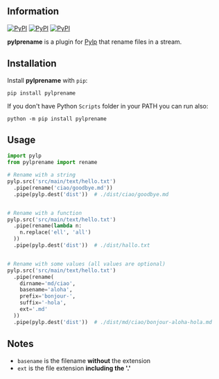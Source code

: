## Information

[![PyPI](https://img.shields.io/pypi/v/pylprename.svg)](https://pypi.org/project/pylp)
[![PyPI](https://img.shields.io/pypi/format/pylprename.svg)]()
[![PyPI](https://img.shields.io/pypi/pyversions/pylprename.svg)]()

**pylprename** is a plugin for [Pylp](https://github.com/pylp/pylp) that rename files in
a stream.


## Installation

Install **pylprename** with `pip`:

    pip install pylprename

If you don't have Python `Scripts` folder in your PATH you can run also:

    python -m pip install pylprename


## Usage

```python
import pylp
from pylprename import rename

# Rename with a string
pylp.src('src/main/text/hello.txt')
  .pipe(rename('ciao/goodbye.md'))
  .pipe(pylp.dest('dist'))  # ./dist/ciao/goodbye.md


# Rename with a function
pylp.src('src/main/text/hello.txt')
  .pipe(rename(lambda n:
    n.replace('ell', 'all')
  ))
  .pipe(pylp.dest('dist'))  # ./dist/hallo.txt


# Rename with some values (all values are optional)
pylp.src('src/main/text/hello.txt')
  .pipe(rename(
    dirname='md/ciao',
    basename='aloha',
    prefix='bonjour-',
    suffix='-hola',
    ext='.md'
  ))
  .pipe(pylp.dest('dist'))  # ./dist/md/ciao/bonjour-aloha-hola.md
```


## Notes

- `basename` is the filename **without** the extension
- `ext`  is the file extension **including the '.'**
